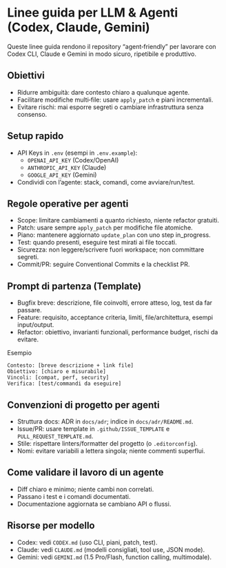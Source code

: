 # Linee guida per LLM & Agenti (Codex, Claude, Gemini)

Queste linee guida rendono il repository “agent‑friendly” per lavorare con Codex CLI, Claude e Gemini in modo sicuro, ripetibile e produttivo.

## Obiettivi
- Ridurre ambiguità: dare contesto chiaro a qualunque agente.
- Facilitare modifiche multi‑file: usare `apply_patch` e piani incrementali.
- Evitare rischi: mai esporre segreti o cambiare infrastruttura senza consenso.

## Setup rapido
- API Keys in `.env` (esempi in `.env.example`):
  - `OPENAI_API_KEY` (Codex/OpenAI)
  - `ANTHROPIC_API_KEY` (Claude)
  - `GOOGLE_API_KEY` (Gemini)
- Condividi con l’agente: stack, comandi, come avviare/run/test.

## Regole operative per agenti
- Scope: limitare cambiamenti a quanto richiesto, niente refactor gratuiti.
- Patch: usare sempre `apply_patch` per modifiche file atomiche.
- Piano: mantenere aggiornato `update_plan` con uno step in_progress.
- Test: quando presenti, eseguire test mirati ai file toccati.
- Sicurezza: non leggere/scrivere fuori workspace; non committare segreti.
- Commit/PR: seguire Conventional Commits e la checklist PR.

## Prompt di partenza (Template)
- Bugfix breve: descrizione, file coinvolti, errore atteso, log, test da far passare.
- Feature: requisito, acceptance criteria, limiti, file/architettura, esempi input/output.
- Refactor: obiettivo, invarianti funzionali, performance budget, rischi da evitare.

Esempio
```
Contesto: [breve descrizione + link file]
Obiettivo: [chiaro e misurabile]
Vincoli: [compat, perf, security]
Verifica: [test/commandi da eseguire]
```

## Convenzioni di progetto per agenti
- Struttura docs: ADR in `docs/adr`; indice in `docs/adr/README.md`.
- Issue/PR: usare template in `.github/ISSUE_TEMPLATE` e `PULL_REQUEST_TEMPLATE.md`.
- Stile: rispettare linters/formatter del progetto (o `.editorconfig`).
- Nomi: evitare variabili a lettera singola; niente commenti superflui.

## Come validare il lavoro di un agente
- Diff chiaro e minimo; niente cambi non correlati.
- Passano i test e i comandi documentati.
- Documentazione aggiornata se cambiano API o flussi.

## Risorse per modello
- Codex: vedi `CODEX.md` (uso CLI, piani, patch, test).
- Claude: vedi `CLAUDE.md` (modelli consigliati, tool use, JSON mode).
- Gemini: vedi `GEMINI.md` (1.5 Pro/Flash, function calling, multimodale).
